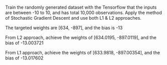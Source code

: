 Train the randomly generated dataset with the Tensorflow that the inputs are between -10 to 10, and has total 10,000 observations.
Apply the method of Stochastic Gradient Descent and use both L1 & L2 approaches. 

The targeted weights are [634, -897], and the bias is -13

From L2 approach, achieve the weights of [634.0195, -897.0119], and the bias of -13.003721

From L1 approach, achieve the weights of [633.9818, -897.00354], and the bias of -13.017602
